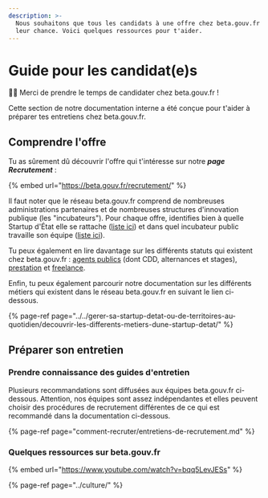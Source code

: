 ```yaml
---
description: >-
  Nous souhaitons que tous les candidats à une offre chez beta.gouv.fr aient
  leur chance. Voici quelques ressources pour t'aider.
---
```


# Guide pour les candidat\(e\)s

👋🏽 Merci de prendre le temps de candidater chez beta.gouv.fr ! 

Cette section de notre documentation interne a été conçue pour t'aider à préparer tes entretiens chez beta.gouv.fr. 

## Comprendre l'offre

Tu as sûrement dû découvrir l'offre qui t'intéresse sur notre _**page Recrutement**_ :

{% embed url="https://beta.gouv.fr/recrutement/" %}

Il faut noter que le réseau beta.gouv.fr comprend de nombreuses administrations partenaires et de nombreuses structures d'innovation publique \(les "incubateurs"\). Pour chaque offre, identifies bien à quelle Startup d'État elle se rattache \([liste ici](https://beta.gouv.fr/startups/)\) et dans quel incubateur public travaille son équipe \([liste ici](https://beta.gouv.fr/communaute/)\). 

Tu peux également en lire davantage sur les différents statuts qui existent chez beta.gouv.fr : [agents publics](les-differents-statuts/fonctionnaires-et-contractuels-de-la-fonction-publique.md) \(dont CDD, alternances et stages\), [prestation](les-differents-statuts/salaries-des-societes-de-prestation.md) et [freelance](les-differents-statuts/independants-freelances/devenir-freelance.md).

Enfin, tu peux également parcourir notre documentation sur les différents métiers qui existent dans le réseau beta.gouv.fr en suivant le lien ci-dessous.

{% page-ref page="../../gerer-sa-startup-detat-ou-de-territoires-au-quotidien/decouvrir-les-differents-metiers-dune-startup-detat/" %}

## Préparer son entretien

### Prendre connaissance des guides d'entretien 

Plusieurs recommandations sont diffusées aux équipes beta.gouv.fr ci-dessous. Attention, nos équipes sont assez indépendantes et elles peuvent choisir des procédures de recrutement différentes de ce qui est recommandé dans la documentation ci-dessous.

{% page-ref page="comment-recruter/entretiens-de-recrutement.md" %}

### Quelques ressources sur beta.gouv.fr

{% embed url="https://www.youtube.com/watch?v=bqq5LevJESs" %}

{% page-ref page="../culture/" %}





